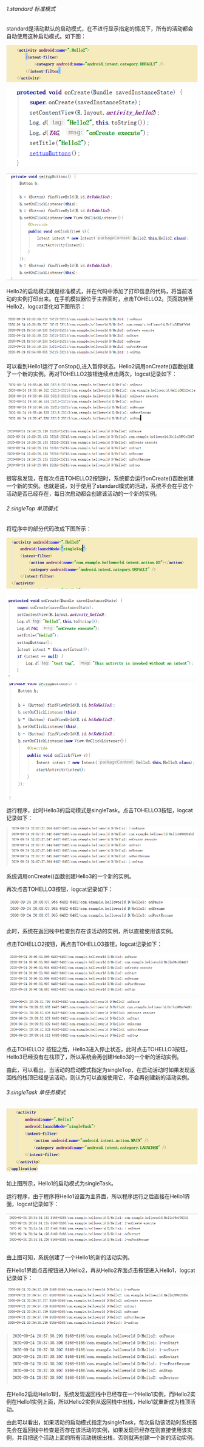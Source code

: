 ###### 1.standard 标准模式

standard是活动默认的启动模式，在不进行显示指定的情况下，所有的活动都会自动使用这种启动模式。如下图：

![Image](https://github.com/owahaha/2018118126_Android/raw/master/%E5%AE%9E%E9%AA%8C%E4%BA%8C%20%E5%9B%9B%E7%A7%8D%E6%A8%A1%E5%BC%8F/%E5%AE%9E%E9%AA%8C%E4%BA%8C%20%E5%9B%BE%E7%89%87/10.png)

![Image](https://github.com/owahaha/2018118126_Android/raw/master/%E5%AE%9E%E9%AA%8C%E4%BA%8C%20%E5%9B%9B%E7%A7%8D%E6%A8%A1%E5%BC%8F/%E5%AE%9E%E9%AA%8C%E4%BA%8C%20%E5%9B%BE%E7%89%87/11.png)

![Image](https://github.com/owahaha/2018118126_Android/raw/master/%E5%AE%9E%E9%AA%8C%E4%BA%8C%20%E5%9B%9B%E7%A7%8D%E6%A8%A1%E5%BC%8F/%E5%AE%9E%E9%AA%8C%E4%BA%8C%20%E5%9B%BE%E7%89%87/12.png)

Hello2的启动模式就是标准模式，并在代码中添加了打印信息的代码，将当前活动的实例打印出来。在手机模拟器位于主界面时，点击TOHELLO2。页面跳转至Hello2，logcat变化如下图所示：

![Image](https://github.com/owahaha/2018118126_Android/raw/master/%E5%AE%9E%E9%AA%8C%E4%BA%8C%20%E5%9B%9B%E7%A7%8D%E6%A8%A1%E5%BC%8F/%E5%AE%9E%E9%AA%8C%E4%BA%8C%20%E5%9B%BE%E7%89%87/13.png)

可以看到Hello1运行了onStop(),进入暂停状态。Hello2调用onCreate()函数创建了一个新的实例。再对TOHELLO2按钮连续点击两次，logcat记录如下：

![Image](https://github.com/owahaha/2018118126_Android/raw/master/%E5%AE%9E%E9%AA%8C%E4%BA%8C%20%E5%9B%9B%E7%A7%8D%E6%A8%A1%E5%BC%8F/%E5%AE%9E%E9%AA%8C%E4%BA%8C%20%E5%9B%BE%E7%89%87/14.png)

![Image](https://github.com/owahaha/2018118126_Android/raw/master/%E5%AE%9E%E9%AA%8C%E4%BA%8C%20%E5%9B%9B%E7%A7%8D%E6%A8%A1%E5%BC%8F/%E5%AE%9E%E9%AA%8C%E4%BA%8C%20%E5%9B%BE%E7%89%87/15.png)

很容易发现，在每次点击TOHELLO2按钮时，系统都会运行onCreate()函数创建一个新的实例。也就是说，对于使用了standard模式的活动，系统不会在乎这个活动是否已经存在，每日次启动都会创建该活动的一个新的实例。

###### 2.singleTop 单顶模式

将程序中的部分代码改成下图所示：

![Image](https://github.com/owahaha/2018118126_Android/raw/master/%E5%AE%9E%E9%AA%8C%E4%BA%8C%20%E5%9B%9B%E7%A7%8D%E6%A8%A1%E5%BC%8F/%E5%AE%9E%E9%AA%8C%E4%BA%8C%20%E5%9B%BE%E7%89%87/20.png)

![Image](https://github.com/owahaha/2018118126_Android/raw/master/%E5%AE%9E%E9%AA%8C%E4%BA%8C%20%E5%9B%9B%E7%A7%8D%E6%A8%A1%E5%BC%8F/%E5%AE%9E%E9%AA%8C%E4%BA%8C%20%E5%9B%BE%E7%89%87/21.png)

![Image](https://github.com/owahaha/2018118126_Android/raw/master/%E5%AE%9E%E9%AA%8C%E4%BA%8C%20%E5%9B%9B%E7%A7%8D%E6%A8%A1%E5%BC%8F/%E5%AE%9E%E9%AA%8C%E4%BA%8C%20%E5%9B%BE%E7%89%87/22.png)

运行程序，此时Hello3的启动模式是singleTask。点击TOHELLO3按钮，logcat记录如下：

![Image](https://github.com/owahaha/2018118126_Android/raw/master/%E5%AE%9E%E9%AA%8C%E4%BA%8C%20%E5%9B%9B%E7%A7%8D%E6%A8%A1%E5%BC%8F/%E5%AE%9E%E9%AA%8C%E4%BA%8C%20%E5%9B%BE%E7%89%87/23.png)

系统调用onCreate()函数创建Hello3的一个新的实例。

再次点击TOHELLO3按钮，logcat记录如下：

![Image](https://github.com/owahaha/2018118126_Android/raw/master/%E5%AE%9E%E9%AA%8C%E4%BA%8C%20%E5%9B%9B%E7%A7%8D%E6%A8%A1%E5%BC%8F/%E5%AE%9E%E9%AA%8C%E4%BA%8C%20%E5%9B%BE%E7%89%87/24.png)

此时，系统在返回栈中检查到存在该活动的实例，所以直接使用该实例。

点击TOHELLO2按钮，再点击TOHELLO3按钮，logcat记录如下：

![Image](https://github.com/owahaha/2018118126_Android/raw/master/%E5%AE%9E%E9%AA%8C%E4%BA%8C%20%E5%9B%9B%E7%A7%8D%E6%A8%A1%E5%BC%8F/%E5%AE%9E%E9%AA%8C%E4%BA%8C%20%E5%9B%BE%E7%89%87/25.png)

![Image](https://github.com/owahaha/2018118126_Android/raw/master/%E5%AE%9E%E9%AA%8C%E4%BA%8C%20%E5%9B%9B%E7%A7%8D%E6%A8%A1%E5%BC%8F/%E5%AE%9E%E9%AA%8C%E4%BA%8C%20%E5%9B%BE%E7%89%87/26.png)

点击TOHELLO2 按钮之后，Hello3进入停止状态，此时点击TOHELLO3按钮，Hello3已经没有在栈顶了，所以系统会再创建Hello3的一个新的活动实例。

由此，可以看出，当活动的启动模式指定为singleTop，在启动活动时如果发现返回栈的栈顶已经是该活动，则认为可以直接使用它，不会再创建新的活动实例。

###### 3.singleTask 单任务模式

![Image](https://github.com/owahaha/2018118126_Android/raw/master/%E5%AE%9E%E9%AA%8C%E4%BA%8C%20%E5%9B%9B%E7%A7%8D%E6%A8%A1%E5%BC%8F/%E5%AE%9E%E9%AA%8C%E4%BA%8C%20%E5%9B%BE%E7%89%87/30.png)

如上图所示，Hello1的启动模式为singleTask。

运行程序，由于程序将Hello1设置为主界面，所以程序运行之后直接在Hello1界面，logcat记录如下：

![Image](https://github.com/owahaha/2018118126_Android/raw/master/%E5%AE%9E%E9%AA%8C%E4%BA%8C%20%E5%9B%9B%E7%A7%8D%E6%A8%A1%E5%BC%8F/%E5%AE%9E%E9%AA%8C%E4%BA%8C%20%E5%9B%BE%E7%89%87/31.png)

由上图可知，系统创建了一个Hello1的新的活动实例。

在Hello1界面点击按钮进入Hello2，再从Hello2界面点击按钮进入Hello1，logcat记录如下：

![Image](https://github.com/owahaha/2018118126_Android/raw/master/%E5%AE%9E%E9%AA%8C%E4%BA%8C%20%E5%9B%9B%E7%A7%8D%E6%A8%A1%E5%BC%8F/%E5%AE%9E%E9%AA%8C%E4%BA%8C%20%E5%9B%BE%E7%89%87/32.png)

![Image](https://github.com/owahaha/2018118126_Android/raw/master/%E5%AE%9E%E9%AA%8C%E4%BA%8C%20%E5%9B%9B%E7%A7%8D%E6%A8%A1%E5%BC%8F/%E5%AE%9E%E9%AA%8C%E4%BA%8C%20%E5%9B%BE%E7%89%87/33.png)

在Hello2启动Hello1时，系统发现返回栈中已经存在一个Hello1实例，而Hello2实例在Hello1实例上面，所以Hello2实例从返回栈中出栈，Hello1就重新成为栈顶活动。

由此可以看出，如果活动的启动模式指定为singleTask，每次启动该活动时系统首先会在返回栈中检查是否存在该活动的实例，如果发现已经存在则直接使用该实例，并且把这个活动上面的所有活动统统出栈，否则就再创建一个新的活动实例。
